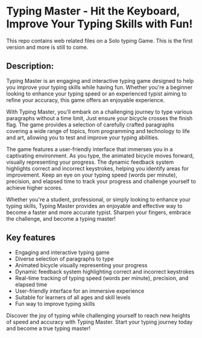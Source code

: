 # Typing Master - Hit the Keyboard, Improve Your Typing Skills with Fun!

This repo contains web related files on a Solo typing Game. This is the first version and more is still to come.

## Description:

Typing Master is an engaging and interactive typing game designed to help you improve your typing skills while having fun. Whether you're a beginner looking to enhance your typing speed or an experienced typist aiming to refine your accuracy, this game offers an enjoyable experience.

With Typing Master, you'll embark on a challenging journey to type various paragraphs without a time limit, Just ensure your bicycle crosses the finish flag. The game provides a selection of carefully crafted paragraphs covering a wide range of topics, from programming and technology to life and art, allowing you to test and improve your typing abilities.

The game features a user-friendly interface that immerses you in a captivating environment. As you type, the animated bicycle moves forward, visually representing your progress. The dynamic feedback system highlights correct and incorrect keystrokes, helping you identify areas for improvement. Keep an eye on your typing speed (words per minute), precision, and elapsed time to track your progress and challenge yourself to achieve higher scores.

Whether you're a student, professional, or simply looking to enhance your typing skills, Typing Master provides an enjoyable and effective way to become a faster and more accurate typist. Sharpen your fingers, embrace the challenge, and become a typing master!

## Key features

 - Engaging and interactive typing game
 - Diverse selection of paragraphs to type
 - Animated bicycle visually representing your progress
 - Dynamic feedback system highlighting correct and incorrect keystrokes
 - Real-time tracking of typing speed (words per minute), precision, and elapsed time
 - User-friendly interface for an immersive experience
 - Suitable for learners of all ages and skill levels
 - Fun way to improve typing skills

Discover the joy of typing while challenging yourself to reach new heights of speed and accuracy with Typing Master. Start your typing journey today and become a true typing master!
